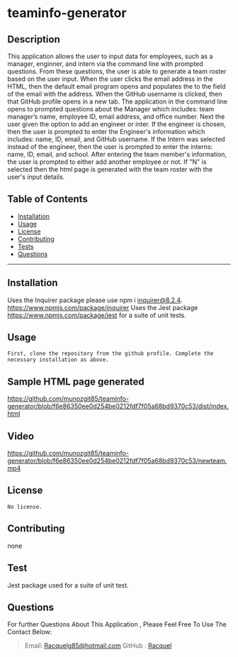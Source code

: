 # teaminfo-generator


  ## Description
This application allows the user to input data for employees, such as a manager, enginner, and intern via the command line with prompted questions. From these questions, 
the user is able to generate a team roster based on the user input. When the user clicks the email address in the HTML, then the 
default email program opens and populates the to the field of the email with the address. When the GitHub username is clicked, then 
 that GitHub profile opens in a new tab. The application in the command line opens to prompted questions about the Manager which includes:
 team manager’s name, employee ID, email address, and office number. Next the user given the option to add an engineer or inter. If the 
 engineer is chosen, then the user is prompted to enter the Engineer's information which includes: name, ID, email, and GitHub username. If the Intern was selected instead of the 
 engineer, then the user is prompted to enter the interns: name, ID, email, and school. After entering the team member's information, the user is prompted to either add
 another employee or not. If "N" is selected then the html page is generated with the team roster with the user's input details. 


  ## Table of Contents
  * [Installation](#Installation)
  * [Usage](#Usage)
  * [License](#license)
  * [Contributing](#Contributing)
  * [Tests](#Tests)
  * [Questions](#Questions)

  ***
  ## Installation
Uses the Inquirer package please use npm i inquirer@8.2.4. https://www.npmjs.com/package/inquirer
Uses the Jest package https://www.npmjs.com/package/jest  for a suite of unit tests.


  ## Usage
    First, clone the repository from the github profile. Complete the necessary installation as above. 

  ## Sample HTML page generated 
  https://github.com/munozgit85/teaminfo-generator/blob/f6e86350ee0d254be0212fdf7f05a68bd9370c53/dist/index.html  
  
  ## Video
  https://github.com/munozgit85/teaminfo-generator/blob/f6e86350ee0d254be0212fdf7f05a68bd9370c53/newteam.mp4

  ## License
    No license. 

  ## Contributing
  none

  ## Test
  Jest package used for a suite of unit test. 
  
  ## Questions
  For further Questions About This Application , Please Feel Free To Use The Contact Below:
  >Email: Racquelg85@hotmail.com
  >GitHub : [Racquel](https://github.com/munozgit85/teaminfo-generator.git)
  